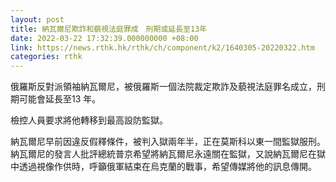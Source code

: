 ```yaml
---
layout: post
title: 納瓦爾尼欺詐和藐視法庭罪成　刑期或延長至13年
date: 2022-03-22 17:32:39.000000000 +08:00
link: https://news.rthk.hk/rthk/ch/component/k2/1640305-20220322.htm
categories: rthk
---
```


俄羅斯反對派領袖納瓦爾尼，被俄羅斯一個法院裁定欺詐及藐視法庭罪名成立，刑期可能會延長至13 年。

檢控人員要求將他轉移到最高設防監獄。

納瓦爾尼早前因違反假釋條件，被判入獄兩年半，正在莫斯科以東一間監獄服刑。納瓦爾尼的發言人批評總統普京希望將納瓦爾尼永遠關在監獄，又說納瓦爾尼在獄中透過視像作供時，呼籲俄軍結束在烏克蘭的戰事，希望傳媒將他的訊息傳開。
